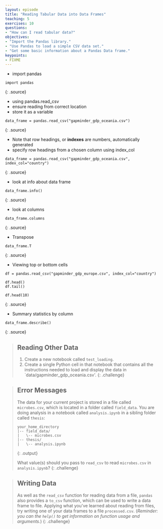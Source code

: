 ```yaml
---
layout: episode
title: "Reading Tabular Data into Data Frames"
teaching: 5
exercises: 10
questions:
- "How can I read tabular data?"
objectives:
- "Import the Pandas library."
- "Use Pandas to load a simple CSV data set."
- "Get some basic information about a Pandas Data frame."
keypoints:
- FIXME
---
```

- import pandas

~~~
import pandas
~~~
{: .source}

- using pandas.read_csv
- ensure reading from correct location
- store it as a variable

~~~
data_frame = pandas.read_csv("gapminder_gdp_oceania.csv")
~~~
{: .source}

- Note that row headings, or **indexes** are numbers, automatically generated
- specify row headings from a chosen column using index_col

~~~
data_frame = pandas.read_csv("gapminder_gdp_oceania.csv", index_col="country")
~~~
{: .source}

- look at info about data frame

~~~
data_frame.info()
~~~
{: .source}

- look at columns

~~~
data_frame.columns
~~~
{: .source}

- Transpose

~~~
data_frame.T
~~~
{: .source}

- Viewing top or bottom cells

~~~
df = pandas.read_csv("gapminder_gdp_europe.csv", index_col="country")

df.head()
df.tail()

df.head(10)
~~~
{: .source}

- Summary statistics by column

~~~
data_frame.describe()
~~~
{: .source}

> ## Reading Other Data
>
> 1.  Create a new notebook called `test_loading`.
> 2.  Create a single Python cell in that notebook that contains
>     all the instructions needed to load and display the data in
>     `data/gapminder_gdp_oceania.csv'.
{: .challenge}

> ## Error Messages
>
> The data for your current project is stored in a file called `microbes.csv`,
> which is located in a folder called `field_data`.
> You are doing analysis in a notebook called `analysis.ipynb`
> in a sibling folder called `thesis`:
>
> ~~~
> your_home_directory
> |-- field_data/
> |   \-- microbes.csv
> |-- thesis/
> |   \-- analysis.ipynb
> ~~~
> {: .output}
>
> What value(s) should you pass to `read_csv` to read `microbes.csv` in `analysis.ipynb`?
{: .challenge}

> ## Writing Data
> 
> As well as the `read_csv` function for reading data from a file,
> `pandas` also provides a `to_csv` function, which can be used to
> write a data frame to file. Applying what you've learned about
> reading from files, try writing one of your data frames to a 
> file `processed.csv`. (_Reminder: you can the `help()` to get
> information on function usage and arguments._)
{: .challenge}
